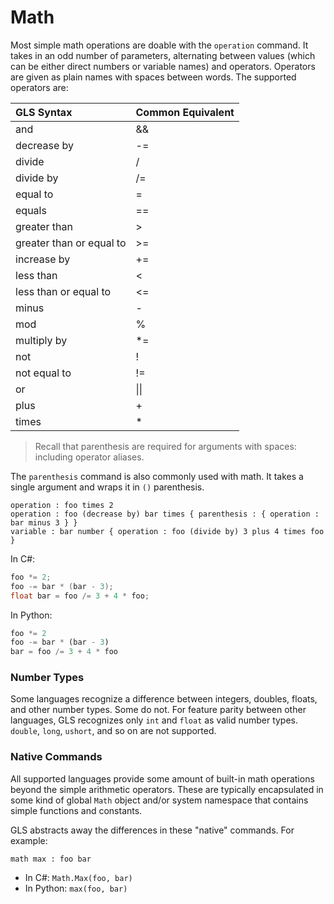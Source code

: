 # Math

Most simple math operations are doable with the `operation` command. It takes in an odd number of parameters, alternating between values \(which can be either direct numbers or variable names\) and operators. Operators are given as plain names with spaces between words. The supported operators are:

| GLS Syntax | Common Equivalent |
| :--- | :--- |
| and | && |
| decrease by | -= |
| divide | / |
| divide by | /= |
| equal to | = |
| equals | == |
| greater than | &gt; |
| greater than or equal to | &gt;= |
| increase by | += |
| less than | &lt; |
| less than or equal to | &lt;= |
| minus | - |
| mod | % |
| multiply by | \*= |
| not | ! |
| not equal to | != |
| or | \|\| |
| plus | + |
| times | \* |

> Recall that parenthesis are required for arguments with spaces: including operator aliases.

The `parenthesis` command is also commonly used with math. It takes a single argument and wraps it in `()` parenthesis.

```
operation : foo times 2
operation : foo (decrease by) bar times { parenthesis : { operation : bar minus 3 } }
variable : bar number { operation : foo (divide by) 3 plus 4 times foo }
```

In C\#:

```csharp
foo *= 2;
foo -= bar * (bar - 3);
float bar = foo /= 3 + 4 * foo;
```

In Python:

```python
foo *= 2
foo -= bar * (bar - 3)
bar = foo /= 3 + 4 * foo
```

### Number Types

Some languages recognize a difference between integers, doubles, floats, and other number types. Some do not. For feature parity between other languages, GLS recognizes only `int` and `float` as valid number types. `double`, `long`, `ushort`, and so on are not supported.

### Native Commands

All supported languages provide some amount of built-in math operations beyond the simple arithmetic operators. These are typically encapsulated in some kind of global `Math` object and/or system namespace that contains simple functions and constants.

GLS abstracts away the differences in these "native" commands. For example:

```
math max : foo bar
```

* In C\#: `Math.Max(foo, bar)`
* In Python: `max(foo, bar)`



